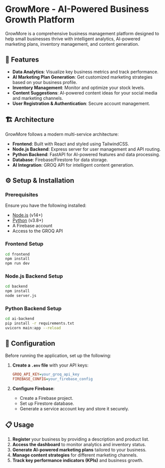 # GrowMore - AI-Powered Business Growth Platform

GrowMore is a comprehensive business management platform designed to help small businesses thrive with intelligent analytics, AI-powered marketing plans, inventory management, and content generation.

## 🚀 Features

- **Data Analytics**: Visualize key business metrics and track performance.
- **AI Marketing Plan Generation**: Get customized marketing strategies based on your business profile.
- **Inventory Management**: Monitor and optimize your stock levels.
- **Content Suggestions**: AI-powered content ideas for your social media and marketing channels.
- **User Registration & Authentication**: Secure account management.

## 🏗️ Architecture

GrowMore follows a modern multi-service architecture:

- **Frontend**: Built with React and styled using TailwindCSS.
- **Node.js Backend**: Express server for user management and API routing.
- **Python Backend**: FastAPI for AI-powered features and data processing.
- **Database**: Firebase/Firestore for data storage.
- **AI Integration**: GROQ API for intelligent content generation.

## ⚙️ Setup & Installation

### Prerequisites

Ensure you have the following installed:

- [Node.js](https://nodejs.org/) (v14+)
- [Python](https://www.python.org/) (v3.8+)
- A Firebase account
- Access to the GROQ API

### Frontend Setup

```sh
cd frontend
npm install
npm run dev
```

### Node.js Backend Setup

```sh
cd backend
npm install
node server.js
```

### Python Backend Setup

```sh
cd ai-backend
pip install -r requirements.txt
uvicorn main:app --reload
```

## 🔐 Configuration

Before running the application, set up the following:

1. **Create a `.env` file** with your API keys:
   ```ini
   GROQ_API_KEY=your_groq_api_key
   FIREBASE_CONFIG=your_firebase_config
   ```

2. **Configure Firebase**:
   - Create a Firebase project.
   - Set up Firestore database.
   - Generate a service account key and store it securely.

## 📋 Usage

1. **Register** your business by providing a description and product list.
2. **Access the dashboard** to monitor analytics and inventory status.
3. **Generate AI-powered marketing plans** tailored to your business.
4. **Manage content strategies** for different marketing channels.
5. **Track key performance indicators (KPIs)** and business growth.
